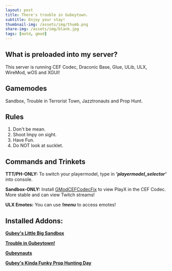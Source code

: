 ```yaml
---
layout: post
title: There's trouble in Gubeytown. 
subtitle: Enjoy your stay!
thumbnail-img: /assets/img/thumb.png
share-img: /assets/img/blank.jpg
tags: [motd, gmod]
---
```


## What is preloaded into my server?

This server is running CEF Codec, Draconic Base, Glue, ULib, ULX, WireMod, wOS and XGUI!


## Gamemodes 

Sandbox, Trouble in Terrorist Town, Jazztronauts and Prop Hunt.


## Rules
1. Don't be mean.
2. Shoot Impy on sight.
3. Have Fun.
4. Do NOT look at sucklet.

## Commands and Trinkets
**TTT/PH-ONLY:** To switch your playermodel, type in **_'playermodel_selector'_** into console.

**Sandbox-ONLY:** Install [GModCEFCodecFix](https://github.com/solsticegamestudios/GModCEFCodecFix) to view PlayX in the CEF Codec. More stable and can view Twitch streams!

**ULX Emotes:** You can use **_!menu_** to access emotes!



## Installed Addons:
**[Gubey's Little Big Sandbox](https://steamcommunity.com/sharedfiles/filedetails/?id=2942333792)**

**[Trouble in Gubeytown!](https://steamcommunity.com/sharedfiles/filedetails/?id=2814639352)** 

**[Gubeynauts](https://steamcommunity.com/sharedfiles/filedetails/?id=2938014667)** 

**[Gubey's Kinda Funky Prop Hunting Day](https://steamcommunity.com/sharedfiles/filedetails/?id=2939704865)** 
